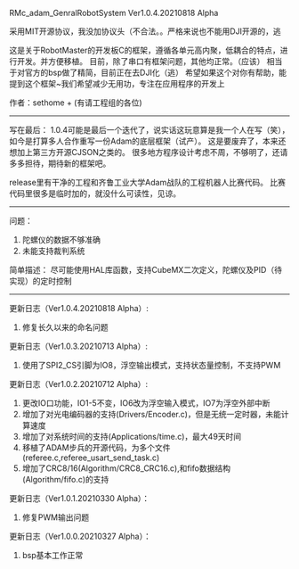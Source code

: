 <!--
 * @Author: sethome
 * @Date: 2021-08-18 01:50:37
 * @FilePath: \RMc_Adam_GenralRobotSystem Ver1.0.4.20210818 Alpha\README.md
-->
RMc_adam_GenralRobotSystem
Ver1.0.4.20210818 Alpha

采用MIT开源协议，我没加协议头（不合法。。严格来说也不能用DJI开源的，逃

这是关于RobotMaster的开发板C的框架，遵循各单元高内聚，低耦合的特点，进行开发。并方便移植。
目前，除了串口有框架问题，其他均正常。（应该）
相当于对官方的bsp做了精简，目前正在去DJI化（逃）
希望如果这个对你有帮助，能提到这个框架~我们希望减少无用功，专注在应用程序的开发上

作者：sethome + (有请工程组的各位)

___
写在最后：
1.0.4可能是最后一个迭代了，说实话这玩意算是我一个人在写（笑），如今是打算多人合作重写一份Adam的底层框架（试产）。
这是要废弃了，本来还想加上第三方开源CJSON之类的。
很多地方程序设计考虑不周，不够明了，还请多多担待，期待新的框架吧。

release里有干净的工程和齐鲁工业大学Adam战队的工程机器人比赛代码。
比赛代码里很多是临时加的，就没什么可读性，见谅。
___
问题：
1. 陀螺仪的数据不够准确
2. 未能支持裁判系统

简单描述：
尽可能使用HAL库函数，支持CubeMX二次定义，陀螺仪及PID（待实现）的定时控制

___
更新日志（Ver1.0.4.20210818 Alpha）:
1. 修复长久以来的命名问题

更新日志（Ver1.0.3.20210713 Alpha）:
1. 使用了SPI2_CS引脚为IO8，浮空输出模式，支持状态量控制，不支持PWM

更新日志（Ver1.0.2.20210712 Alpha）:
1. 更改IO口功能，IO1-5不变，IO6改为浮空输入模式，IO7为浮空外部中断
2. 增加了对光电编码器的支持(Drivers/Encoder.c)，但是无统一定时器，未能计算速度
3. 增加了对系统时间的支持(Applications/time.c)，最大49天时间
4. 移植了ADAM步兵的开源代码，为多个文件(referee.c,referee_usart_send_task.c)
5. 增加了CRC8/16(Algorithm/CRC8_CRC16.c),和fifo数据结构(Algorithm/fifo.c)的支持

更新日志（Ver1.0.1.20210330 Alpha）：
1. 修复PWM输出问题

更新日志（Ver1.0.0.20210327 Alpha）：
1. bsp基本工作正常
